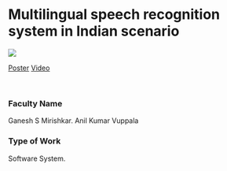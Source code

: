 # Multilingual speech recognition system in Indian scenario

![](03.%20Multilingual%20speech%20recognition%20system%20in%20Indian%20scenario.png)



[Poster](03.%20Multilingual%20speech%20recognition%20system%20in%20Indian%20scenario.pdf)
[Video](controls)

<br>


### Faculty Name

Ganesh S Mirishkar. Anil Kumar Vuppala


### Type of Work

Software System.
